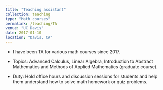 ```yaml
---
title: "Teaching assistant"
collection: teaching
type: "Math courses"
permalink: /teaching/TA
venue: "UC Davis"
date: 2017-01-10
location: "Davis, CA"
---
```


* I have been TA for various math courses since 2017.

* Topics: Advanced Calculus, Linear Algebra, Introduction to Abstract Mathematics and Methods of Applied Mathematics (graduate course). 

* Duty: Hold office hours and discussion sessions for students and help them understand how to solve math homework or quiz problems.
